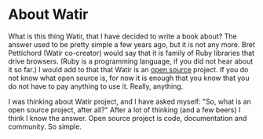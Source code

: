 # About Watir

What is this thing Watir, that I have decided to write a book about? The answer used to be pretty simple a few years ago, but it is not any more. Bret Pettichord (Watir co-creator) would say that it is family of Ruby libraries that drive browsers. (Ruby is a programming language, if you did not hear about it so far.) I would add to that that Watir is an [open source] project. If you do not know what open source is, for now it is enough that you know that you do not have to pay anything to use it. Really, anything.

I was thinking about Watir project, and I have asked myself: "So, what is an open source project, after all?"  After a lot of thinking (and a few beers) I think I know the answer. Open source project is code, documentation and community. So simple.

[open source]: http://en.wikipedia.org/wiki/Open_source
